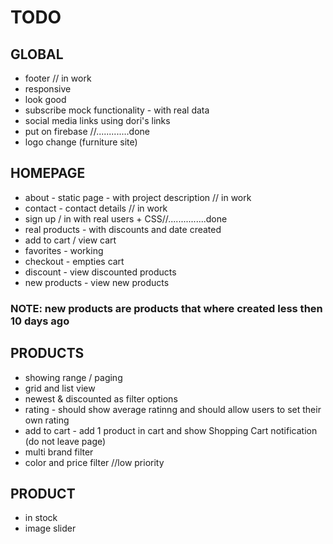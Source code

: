 # TODO

## GLOBAL
* footer // in work
* responsive
* look good
* subscribe mock functionality - with real data
* social media links using dori's links
* put on firebase //.............done
* logo change (furniture site)



## HOMEPAGE
* about - static page - with project description // in work
* contact - contact details // in work
* sign up / in with real users + CSS//...............done
* real products - with discounts and date created
* add to cart / view cart
* favorites - working
* checkout - empties cart
* discount - view discounted products
* new products - view new products

### NOTE: new products are products that where created less then 10 days ago


## PRODUCTS
* showing range / paging
* grid and list view
* newest & discounted as filter options
* rating - should show average ratinng and should allow users to set their own rating
* add to cart - add 1 product in cart and show Shopping Cart notification (do not leave page)
* multi brand filter
* color and price filter //low priority

## PRODUCT
* in stock
* image slider


